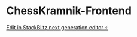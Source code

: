# ChessKramnik-Frontend

[Edit in StackBlitz next generation editor ⚡️](https://stackblitz.com/~/github.com/alinaqi/ChessKramnik-Frontend)